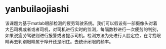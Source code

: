 # yanbuilaojiashi
该课题为基于matlab眼部检测的疲劳驾驶系统。我们可以假设有一部摄像头对着大巴司机或者或者司机，对司机进行实时的监测，每隔数秒进行一次疲劳的判别，如果说疲劳驾驶则进行报警或者提示司机。检测方法为先进行人脸定位，在寻找眼睛再去判别眼睛属于睁开还是闭住。去统计闭眼的频率。
